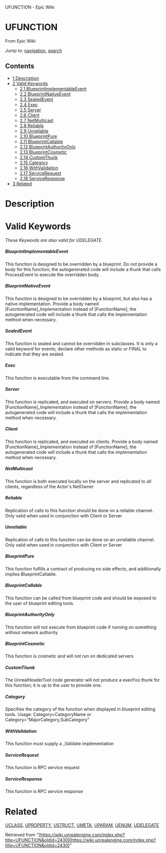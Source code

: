 UFUNCTION - Epic Wiki             

UFUNCTION
=========

From Epic Wiki

Jump to: [navigation](#mw-navigation), [search](#p-search)

Contents
--------

*   [1 Description](#Description)
*   [2 Valid Keywords](#Valid_Keywords)
    *   [2.1 BlueprintImplementableEvent](#BlueprintImplementableEvent)
    *   [2.2 BlueprintNativeEvent](#BlueprintNativeEvent)
    *   [2.3 SealedEvent](#SealedEvent)
    *   [2.4 Exec](#Exec)
    *   [2.5 Server](#Server)
    *   [2.6 Client](#Client)
    *   [2.7 NetMulticast](#NetMulticast)
    *   [2.8 Reliable](#Reliable)
    *   [2.9 Unreliable](#Unreliable)
    *   [2.10 BlueprintPure](#BlueprintPure)
    *   [2.11 BlueprintCallable](#BlueprintCallable)
    *   [2.12 BlueprintAuthorityOnly](#BlueprintAuthorityOnly)
    *   [2.13 BlueprintCosmetic](#BlueprintCosmetic)
    *   [2.14 CustomThunk](#CustomThunk)
    *   [2.15 Category](#Category)
    *   [2.16 WithValidation](#WithValidation)
    *   [2.17 ServiceRequest](#ServiceRequest)
    *   [2.18 ServiceResponse](#ServiceResponse)
*   [3 Related](#Related)

Description
===========

Valid Keywords
==============

_These Keywords are also valid for UDELEGATE._

##### BlueprintImplementableEvent

This function is designed to be overridden by a blueprint. Do not provide a body for this function; the autogenerated code will include a thunk that calls ProcessEvent to execute the overridden body.

##### BlueprintNativeEvent

This function is designed to be overridden by a blueprint, but also has a native implementation. Provide a body named \[FunctionName\]\_Implementation instead of \[FunctionName\]; the autogenerated code will include a thunk that calls the implementation method when necessary.

##### SealedEvent

This function is sealed and cannot be overridden in subclasses. It is only a valid keyword for events; declare other methods as static or FINAL to indicate that they are sealed.

##### Exec

This function is executable from the command line.

##### Server

This function is replicated, and executed on servers. Provide a body named \[FunctionName\]\_Implementation instead of \[FunctionName\]; the autogenerated code will include a thunk that calls the implementation method when necessary.

##### Client

This function is replicated, and executed on clients. Provide a body named \[FunctionName\]\_Implementation instead of \[FunctionName\]; the autogenerated code will include a thunk that calls the implementation method when necessary.

##### NetMulticast

This function is both executed locally on the server and replicated to all clients, regardless of the Actor's NetOwner

##### Reliable

Replication of calls to this function should be done on a reliable channel. Only valid when used in conjunction with Client or Server

##### Unreliable

Replication of calls to this function can be done on an unreliable channel. Only valid when used in conjunction with Client or Server

##### BlueprintPure

This function fulfills a contract of producing no side effects, and additionally implies BlueprintCallable.

##### BlueprintCallable

This function can be called from blueprint code and should be exposed to the user of blueprint editing tools.

##### BlueprintAuthorityOnly

This function will not execute from blueprint code if running on something without network authority

##### BlueprintCosmetic

This function is cosmetic and will not run on dedicated servers

##### CustomThunk

The UnrealHeaderTool code generator will not produce a execFoo thunk for this function; it is up to the user to provide one.

##### Category

Specifies the category of the function when displayed in blueprint editing tools. Usage: Category=CategoryName or Category="MajorCategory,SubCategory"

##### WithValidation

This function must supply a \_Validate implementation

##### ServiceRequest

This function is RPC service request

##### ServiceResponse

This function is RPC service response

Related
=======

[UCLASS](/index.php?title=UCLASS&action=edit&redlink=1 "UCLASS (page does not exist)"), [UPROPERTY](/UPROPERTY "UPROPERTY"), [USTRUCT](/index.php?title=USTRUCT&action=edit&redlink=1 "USTRUCT (page does not exist)"), [UMETA](/index.php?title=UMETA&action=edit&redlink=1 "UMETA (page does not exist)"), [UPARAM](/index.php?title=UPARAM&action=edit&redlink=1 "UPARAM (page does not exist)"), [UENUM](/index.php?title=UENUM&action=edit&redlink=1 "UENUM (page does not exist)"), [UDELEGATE](/index.php?title=UDELEGATE&action=edit&redlink=1 "UDELEGATE (page does not exist)")

Retrieved from "[https://wiki.unrealengine.com/index.php?title=UFUNCTION&oldid=2430](https://wiki.unrealengine.com/index.php?title=UFUNCTION&oldid=2430)"